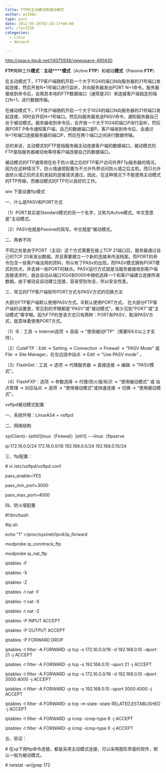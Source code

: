 ```yaml
---
title: FTP的主动模式和被动模式
author: w1100n
type: post
date: 2012-05-26T02:28:17+00:00
url: /?p=3238
categories:
  - Linux
  - Network

---
```

<http://space.itpub.net/14075938/viewspace-495630>

**FTP**两种工作**模式**：**主动****模式**（Active **FTP**）和被动**模式**（Passive **FTP**）

在主动模式下，FTP客户端随机开启一个大于1024的端口N向服务器的21号端口发起连接，然后开放N+1号端口进行监听，并向服务器发出PORT N+1命令。服务器接收到命令后，会用其本地的FTP数据端口（通常是20）来连接客户端指定的端口N+1，进行数据传输。
  
在被动模式下，FTP库户端随机开启一个大于1024的端口N向服务器的21号端口发起连接，同时会开启N+1号端口。然后向服务器发送PASV命令，通知服务器自己处于被动模式。服务器收到命令后，会开放一个大于1024的端口P进行监听，然后用PORT P命令通知客户端，自己的数据端口是P。客户端收到命令后，会通过N+1号端口连接服务器的端口P，然后在两个端口之间进行数据传输。
  
总的来说，主动模式的FTP是指服务器主动连接客户端的数据端口，被动模式的FTP是指服务器被动地等待客户端连接自己的数据端口。
  
被动模式的FTP通常用在处于防火墙之后的FTP客户访问外界FTp服务器的情况，因为在这种情况下，防火墙通常配置为不允许外界访问防火墙之后主机，而只允许由防火墙之后的主机发起的连接请求通过。因此，在这种情况下不能使用主动模式的FTP传输，而被动模式的FTP可以良好的工作。

win 下面设置ftp模式

一、什么是PASV和PORT方式

（1）PORT其实是Standard模式的另一个名字，又称为Active模式。中文意思是"主动模式。

（2）PASV也就是Passive的简写。中文就是"被动模式。

二、两者不同

不同之处是由于PORT（主动）这个方式需要在接上TCP 21端口后，服务器通过自己的TCP 20来发出数据。并且需要建立一个新的连接来传送档案。而PORT的命令包含一些客户端没用的资料，所以有了PASv的出现。而PASV模式拥有PORT模式的优点，并去掉一些PORT的缺点。PASV运行方式就是当服务器接收到客户端连接请求时，就会自动从端口1024到5000中随机选择一个和客户端建立连接传递数据。由于被动且自动建立连接，容易受到攻击，所以安全性差。

三、常见的FTP客户端软件PORT方式与PASV方式的切换方法

大部分FTP客户端默认使用PASV方式。IE默认使用PORT方式。 在大部分FTP客户端的设置里，常见到的字眼都是"PASV"或"被动模式"，极少见到"PORT"或"主动模式"等字眼。因为FTP的登录方式只有两种：PORT和PASV，取消PASV方式，就意味着使用PORT方式。

（1）IE：工具 -> Internet选项 -> 高级 -> "使用被动FTP"（需要IE6.0以上才支持）。

（2）CuteFTP：Edit -> Setting -> Connection -> Firewall -> "PASV Mode" 或File -> Site Manager，在左边选中站点 -> Edit -> "Use PASV mode" 。

（3）FlashGet：工具 -> 选项 -> 代理服务器 -> 直接连接 -> 编辑 -> "PASV模式"。

（4）FlashFXP：选项 -> 参数选择 -> 代理/防火墙/标识 -> "使用被动模式" 或 站点管理 -> 对应站点 -> 选项 -> "使用被动模式"或快速连接 -> 切换 -> "使用被动模式"。

vsftpd被动模式配置

一、系统环境：LinuxAS4 + vsftpd

二、网络结构

xp(Client)--[eth0]linux（Firewall）[eth1] ---linux（ftpserve

ip:172.16.0.0/24 172.16.0.0/16 192.168.0.0/24 192.168.0.10/24

三、ftp配置：

\# vi /etc/vsftpd/vsftpd.conf

pasv_enable=YES

pasv\_min\_port=3000

pasv\_max\_port=4000

四、防火墙配置

#!/bin/bash
  
#ip.sh

echo "1" >/proc/sys/net/ipv4/ip_forward

modprobe ip\_conntrack\_ftp
  
modprobe ip\_nat\_ftp
  
iptables -F
  
iptables -X
  
iptables -Z
  
iptables -t nat -F
  
iptables -t nat -X
  
iptables -t nat -Z

iptables -P INPUT ACCEPT
  
iptables -P OUTPUT ACCEPT
  
iptables -P FORWARD DROP

iptables -t filter -A FORWARD -p tcp -s 172.16.0.0/16 -d 192.168.0.10 -dport 21 -j ACCEPT
  
iptables -t filter -A FORWARD -p tcp -s 192.168.0.10 -sport 21 -j ACCEPT
  
iptables -t filter -A FORWARD -p tcp -s 172.16.0.0/16 -d 192.168.0.10 -dport 3000:4000 -j ACCEPT
  
iptables -t filter -A FORWARD -p tcp -s 192.168.0.10 -sport 3000:4000 -j ACCEPT
  
iptables -t filter -A FORWARD -p tcp -m state -state RELATED,ESTABLISHED -j ACCEPT
  
iptables -t filter -A FORWARD -p icmp -icmp-type 8 -j ACCEPT
  
iptables -t filter -A FORWARD -p icmp -icmp-type 0 -j ACCEPT

五、验证：

\# 在xp下用ftp命令连接，都是采用主动模式连接，可以采用图形界面的软件，默认一般为被动模式。

\# netstat -an|grep 172